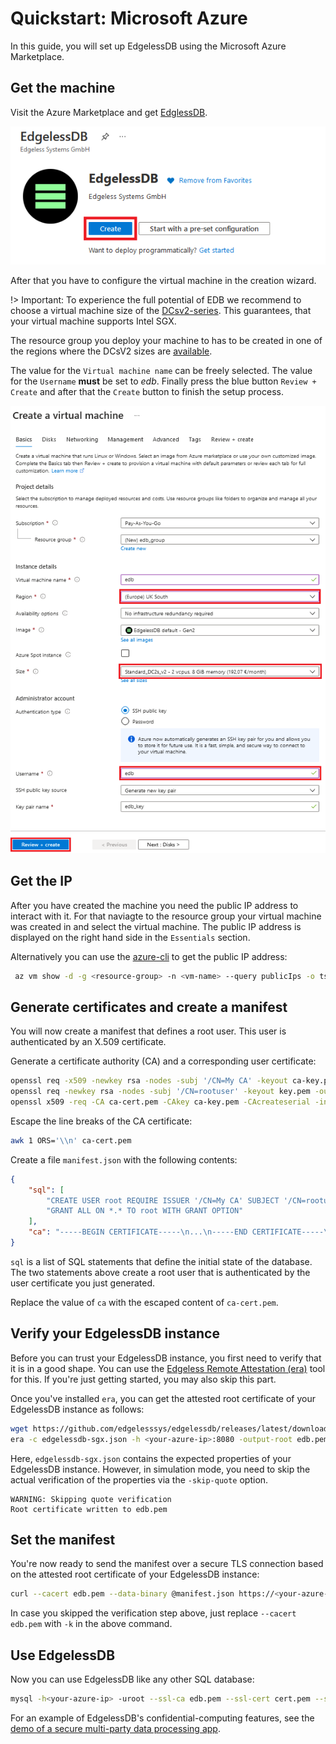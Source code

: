 # Quickstart: Microsoft Azure
In this guide, you will set up EdgelessDB using the Microsoft Azure Marketplace.

## Get the machine
Visit the Azure Marketplace and get [EdglessDB](https://azuremarketplace.microsoft.com/en-us/marketplace/apps/edgelesssystems.edb?tab=Overview).

![azure_create](../_assets/azure/azure_get.png)

After that you have to configure the virtual machine in the creation wizard.

!> Important: To experience the full potential of EDB we recommend to choose a virtual machine size of the [DCsv2-series](https://docs.microsoft.com/en-us/azure/virtual-machines/dcv2-series). This guarantees, that your virtual machine supports Intel SGX.

The resource group you deploy your machine to has to be created in one of the regions where the DCsV2 sizes are [available](https://azure.microsoft.com/de-de/global-infrastructure/services/?products=virtual-machines&regions=all).

The value for the `Virtual machine name` can be freely selected.
The value for the `Username` **must** be set to _edb_.
Finally press the blue button `Review + Create` and after that the `Create` button to finish the setup process.

![azure_wizard](../_assets/azure/azure_wizard_edited.png)

## Get the IP
After you have created the machine you need the public IP address to interact with it.
For that naviagte to the resource group your virtual machine was created in and select the virtual machine.
The public IP address is displayed on the right hand side in the `Essentials` section.

Alternatively you can use the [azure-cli](https://docs.microsoft.com/en-us/cli/azure/install-azure-cli) to get the public IP address:
```bash
 az vm show -d -g <resource-group> -n <vm-name> --query publicIps -o tsv
```

## Generate certificates and create a manifest
You will now create a manifest that defines a root user. This user is authenticated by an X.509 certificate.

Generate a certificate authority (CA) and a corresponding user certificate:
```bash
openssl req -x509 -newkey rsa -nodes -subj '/CN=My CA' -keyout ca-key.pem -out ca-cert.pem
openssl req -newkey rsa -nodes -subj '/CN=rootuser' -keyout key.pem -out csr.pem
openssl x509 -req -CA ca-cert.pem -CAkey ca-key.pem -CAcreateserial -in csr.pem -out cert.pem
```

Escape the line breaks of the CA certificate:
```bash
awk 1 ORS='\\n' ca-cert.pem
```

Create a file `manifest.json` with the following contents:
```json
{
    "sql": [
        "CREATE USER root REQUIRE ISSUER '/CN=My CA' SUBJECT '/CN=rootuser'",
        "GRANT ALL ON *.* TO root WITH GRANT OPTION"
    ],
    "ca": "-----BEGIN CERTIFICATE-----\n...\n-----END CERTIFICATE-----\n"
}
```

`sql` is a list of SQL statements that define the initial state of the database. The two statements above create a root user that is authenticated by the user certificate you just generated.

Replace the value of `ca` with the escaped content of `ca-cert.pem`.

## Verify your EdgelessDB instance
Before you can trust your EdgelessDB instance, you first need to verify that it is in a good shape. You can use the [Edgeless Remote Attestation (era)](https://github.com/edgelesssys/era) tool for this. If you're just getting started, you may also skip this part.

Once you've installed `era`, you can get the attested root certificate of your EdgelessDB instance as follows:
```bash
wget https://github.com/edgelesssys/edgelessdb/releases/latest/download/edgelessdb-sgx.json
era -c edgelessdb-sgx.json -h <your-azure-ip>:8080 -output-root edb.pem -skip-quote
```

Here, `edgelessdb-sgx.json` contains the expected properties of your EdgelessDB instance. However, in simulation mode, you need to skip the actual verification of the properties via the `-skip-quote` option.

```shell-session
WARNING: Skipping quote verification
Root certificate written to edb.pem
```

## Set the manifest
You're now ready to send the manifest over a secure TLS connection based on the attested root certificate of your EdgelessDB instance:
```bash
curl --cacert edb.pem --data-binary @manifest.json https://<your-azure-ip>:8080/manifest
```

In case you skipped the verification step above, just replace `--cacert edb.pem` with `-k` in the above command.

## Use EdgelessDB
Now you can use EdgelessDB like any other SQL database:
```bash
mysql -h<your-azure-ip> -uroot --ssl-ca edb.pem --ssl-cert cert.pem --ssl-key key.pem
```

For an example of EdgelessDB's confidential-computing features, see the [demo of a secure multi-party data processing app](https://github.com/edgelesssys/edgelessdb/tree/main/demo).
